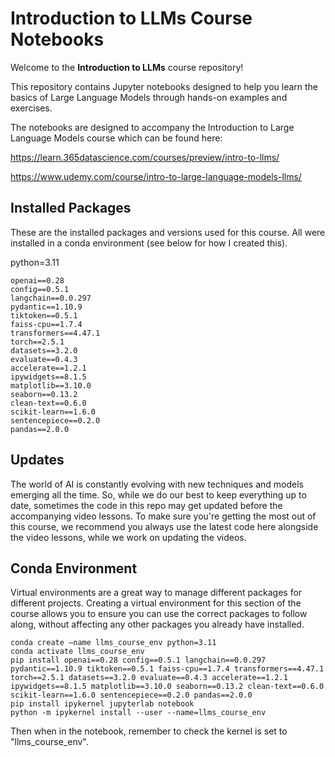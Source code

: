 # Introduction to LLMs Course Notebooks

Welcome to the **Introduction to LLMs** course repository! 

This repository contains Jupyter notebooks designed to help you learn the basics of Large Language Models through hands-on examples and exercises.

The notebooks are designed to accompany the Introduction to Large Language Models course which can be found here: 

https://learn.365datascience.com/courses/preview/intro-to-llms/

https://www.udemy.com/course/intro-to-large-language-models-llms/

## Installed Packages

These are the installed packages and versions used for this course. All were installed in a conda environment (see below for how I created this). 

python=3.11

```
openai==0.28 
config==0.5.1 
langchain==0.0.297 
pydantic==1.10.9 
tiktoken==0.5.1 
faiss-cpu==1.7.4 
transformers==4.47.1 
torch==2.5.1 
datasets==3.2.0 
evaluate==0.4.3 
accelerate==1.2.1 
ipywidgets==8.1.5 
matplotlib==3.10.0 
seaborn==0.13.2 
clean-text==0.6.0 
scikit-learn==1.6.0 
sentencepiece==0.2.0 
pandas==2.0.0
```

## Updates

The world of AI is constantly evolving with new techniques and models emerging all the time. So, while we do our best to keep everything up to date, sometimes the code in this repo may get updated before the accompanying video lessons. To make sure you're getting the most out of this course, we recommend you always use the latest code here alongside the video lessons, while we work on updating the videos. 

## Conda Environment

Virtual environments are a great way to manage different packages for different projects. Creating a virtual environment for this section of the course allows you to ensure you can use the correct packages to follow along, without affecting any other packages you already have installed. 

```
conda create –name llms_course_env python=3.11
conda activate llms_course_env
pip install openai==0.28 config==0.5.1 langchain==0.0.297 pydantic==1.10.9 tiktoken==0.5.1 faiss-cpu==1.7.4 transformers==4.47.1 torch==2.5.1 datasets==3.2.0 evaluate==0.4.3 accelerate==1.2.1 ipywidgets==8.1.5 matplotlib==3.10.0 seaborn==0.13.2 clean-text==0.6.0 scikit-learn==1.6.0 sentencepiece==0.2.0 pandas==2.0.0
pip install ipykernel jupyterlab notebook
python -m ipykernel install --user --name=llms_course_env
```

Then when in the notebook, remember to check the kernel is set to "llms_course_env". 
